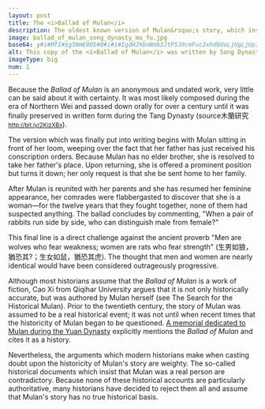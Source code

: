 ```yaml
---
layout: post
title: The <i>Ballad of Mulan</i>
description: The oldest known version of Mulan&rsquo;s story, which inspired countless retellings for centuries to come.
image: ballad_of_mulan_song_dynasty_mu_fu.jpg
base64: y#i#MTI#zg5NmE0OS#0#i#i#IgdHJhbnNmb3JtPSJ0cmFuc2xhdGUoLjUgLjUpIiBmaWxsLW9wYWNpdHk9Ii41Ij48ZWxsaXBzZSBmaWxsPSIjYzliNjlkIiBjeD0iMTgiIGN5PSI2IiByeD0iMTkiIHJ5PSIxIi8+PHBhdGggZmlsbD0iIzdlNjAzZCIgZD0iTTEgN2gxOXY0SDF6Ii8+PHBhdGggZmlsbD0iIzdhNWYzYyIgZD0iTTEwIDNsMjUtMTRWM3oiLz48cGF0aCBmaWxsPSIjYTU3ODQ5IiBkPSJNMTMgMTFsMTIgMTAgNC02eiIvPjwvZz48L3N2Zz4=
alt: This copy of the <i>Ballad of Mulan</i> was written by Song Dynasty calligrapher <a href="https://en.wikipedia.org/wiki/Mi_Fu">Mi Fu</a> in 1094 AD (Public domain).
imageType: big
num: 1
---
```


Because the *Ballad of Mulan* is an anonymous and undated work, very little can be said about it with certainty. It was most likely composed during the era of Northern Wei and passed down orally for over a century until it was finally preserved in written form during the Tang Dynasty <span class="nowrap">(<span class="tip">source<span class="tiptext">&#26408;&#34349;&#30740;&#31350;<br /><small><a href="http://bit.ly/2KizXBx">http://bit.ly/2KizXBx</a></small></span></span>).</span>

The version which was finally put into writing begins with Mulan sitting in front of her loom, weeping over the fact that her father has just received his conscription orders. Because Mulan has no elder brother, she is resolved to take her father's place. Upon returning, she is offered a prominent position but turns it down; her only request is that she be sent home to her family.

After Mulan is reunited with her parents and she has resumed her feminine appearance, her comrades were flabbergasted to discover that she is a woman&mdash;for the twelve years that they fought together, none of them had suspected anything. The ballad concludes by commenting, "When a pair of rabbits run side by side, who can distinguish male from female?"

This final line is a direct challenge against the ancient proverb "Men are wolves who fear weakness; women are rats who fear strength" (&#29983;&#30007;&#22914;&#29436;&#65292;&#29494;&#24656;&#20854;?&#65307;&#29983;&#22899;&#22914;&#40736;&#65292;&#29494;&#24656;&#20854;&#34382;). The thought that men and women are nearly identical would have been considered outrageously progressive.

Although most historians assume that the *Ballad of Mulan* is a work of fiction, Cao Xi from Qiqihar University argues that it is not only historically accurate, but was authored by Mulan herself (see The Search for the Historical Mulan). Prior to the twentieth century, the story of Mulan was assumed to be a real historical event; it was not until when recent times that the historicity of Mulan began to be questioned. [A memorial dedicated to Mulan during the Yuan Dynasty](../yuan/memorial_filial_general) explicitly mentions the *Ballad of Mulan* and cites it as a history.

Nevertheless, the arguments which modern historians make when casting doubt upon the historicity of Mulan's story are weighty. The so-called historical documents which insist that Mulan was a real person are contradictory. Because none of these historical accounts are particularly authoritative, many historians have decided to reject them all and assume that Mulan's story has no true historical basis.

<link rel="stylesheet" href="/assets/themes/twitter/css/tip.css" type="text/css" media="all" />
